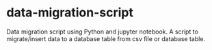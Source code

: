 # data-migration-script
Data migration script using Python and jupyter notebook. A script to migrate/insert data to a database table from csv file or database table.  
